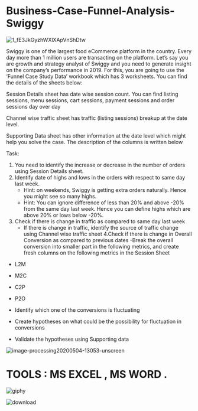 # Business-Case-Funnel-Analysis-Swiggy 

![1_fE3JkGyzhWXlXApVnShDtw](https://user-images.githubusercontent.com/119277783/214480951-8ecf9744-a29c-44a0-8b5a-6f164def5196.gif)




Swiggy is one of the largest food eCommerce platform in the country. Every day more than 1 million users are transacting on the platform. Let’s say you are growth and strategy analyst of Swiggy and you need to generate insight on the company’s performance in 2019. For this, you are going to use the ‘Funnel Case Study Data’ workbook which has 3 worksheets. 
You can find the details of the sheets below:

Session Details sheet has date wise session count. You can find listing sessions, menu sessions, cart sessions, payment sessions and order sessions day over day

Channel wise traffic sheet has traffic (listing sessions) breakup at the date level.

Supporting Data sheet has other information at the date level which might help you solve the case. The description of the columns is written below



Task:

1. You need to identify the increase or decrease in the number of orders using Session Details sheet.
2. Identify date of highs and lows in the orders with respect to same day last week.
   - Hint: on weekends, Swiggy is getting extra orders naturally. Hence you might see so many highs.
    - Hint: You can ignore difference of less than 20% and above -20% from the same day last week. Hence you can define highs which are above 20% or lows below -20%.
3. Check if there is change in traffic as compared to same day last week
     - If there is change in traffic, identify the source of traffic change using Channel wise traffic sheet
4.Check if there is change in Overall Conversion as compared to previous dates
 -Break the overall conversion into smaller part in the following metrics, and create fresh columns on the following metrics in the Session Sheet
 
 
 - L2M
 
 - M2C
                                                                                      
 - C2P

 - P2O                             

- Identify which one of the conversions is fluctuating
- Create hypotheses on what could be the possibility for fluctuation in conversions
- Validate the hypotheses using Supporting data




![image-processing20200504-13053-unscreen](https://user-images.githubusercontent.com/119277783/214496067-82e08e20-6673-44ba-8375-4107ecd95bfe.gif)






# TOOLS : MS EXCEL , MS WORD .





![giphy](https://user-images.githubusercontent.com/119277783/214547701-9d756514-b123-41ec-8855-feea6f5e866e.gif)





![download](https://user-images.githubusercontent.com/119277783/213900370-037eaa79-004d-4e7f-8233-8fb14e81f3f0.png)




















